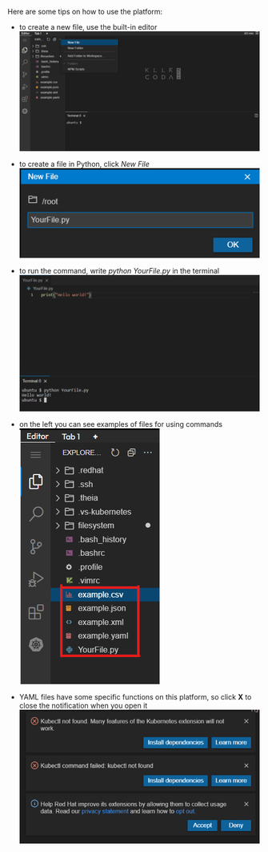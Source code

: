 Here are some tips on how to use the platform:

- to create a new file, use the built-in editor ![pic1](../assets/pic1.png)


- to create a file in Python, click *New File* ![pic2](../assets/pic2.png)


- to run the command, write *python YourFile.py* in the terminal ![pic3](../assets/pic3.png)


- on the left you can see examples of files for using commands ![pic5](../assets/pic5.png) 


- YAML files have some specific functions on this platform, 
so click **X** to close the notification when you open it ![pic4](../assets/pic4.png)